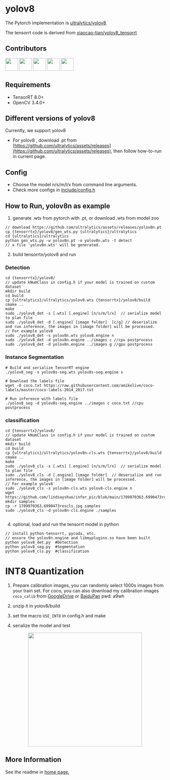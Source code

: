 # yolov8

The Pytorch implementation is [ultralytics/yolov8](https://github.com/ultralytics/ultralytics/tree/main/ultralytics).

The tensorrt code is derived from [xiaocao-tian/yolov8_tensorrt](https://github.com/xiaocao-tian/yolov8_tensorrt)

## Contributors

<a href="https://github.com/xiaocao-tian"><img src="https://avatars.githubusercontent.com/u/65889782?v=4?s=48" width="40px;" alt=""/></a>
<a href="https://github.com/lindsayshuo"><img src="https://avatars.githubusercontent.com/u/45239466?v=4?s=48" width="40px;" alt=""/></a>
<a href="https://github.com/xinsuinizhuan"><img src="https://avatars.githubusercontent.com/u/40679769?v=4?s=48" width="40px;" alt=""/></a>
<a href="https://github.com/Rex-LK"><img src="https://avatars.githubusercontent.com/u/74702576?s=48&v=4" width="40px;" alt=""/></a>
<a href="https://github.com/emptysoal"><img src="https://avatars.githubusercontent.com/u/57931586?s=48&v=4" width="40px;" alt=""/></a>

## Requirements

- TensorRT 8.0+
- OpenCV 3.4.0+

## Different versions of yolov8

Currently, we support yolov8 

- For yolov8 , download .pt from [https://github.com/ultralytics/assets/releases](https://github.com/ultralytics/assets/releases), then follow how-to-run in current page.

## Config

- Choose the model n/s/m/l/x from command line arguments.
- Check more configs in [include/config.h](./include/config.h)

## How to Run, yolov8n as example

1. generate .wts from pytorch with .pt, or download .wts from model zoo

```
// download https://github.com/ultralytics/assets/releases/yolov8n.pt
cp {tensorrtx}/yolov8/gen_wts.py {ultralytics}/ultralytics
cd {ultralytics}/ultralytics
python gen_wts.py -w yolov8n.pt -o yolov8n.wts -t detect
// a file 'yolov8n.wts' will be generated.
```

2. build tensorrtx/yolov8 and run
### Detection
```
cd {tensorrtx}/yolov8/
// update kNumClass in config.h if your model is trained on custom dataset
mkdir build
cd build
cp {ultralytics}/ultralytics/yolov8.wts {tensorrtx}/yolov8/build
cmake ..
make
sudo ./yolov8_det -s [.wts] [.engine] [n/s/m/l/x]  // serialize model to plan file
sudo ./yolov8_det -d [.engine] [image folder]  [c/g] // deserialize and run inference, the images in [image folder] will be processed.
// For example yolov8
sudo ./yolov8_det -s yolov8n.wts yolov8.engine n
sudo ./yolov8_det -d yolov8n.engine ../images c //cpu postprocess
sudo ./yolov8_det -d yolov8n.engine ../images g //gpu postprocess

```
### Instance Segmentation
```
# Build and serialize TensorRT engine
./yolov8_seg -s yolov8s-seg.wts yolov8s-seg.engine s

# Download the labels file
wget -O coco.txt https://raw.githubusercontent.com/amikelive/coco-labels/master/coco-labels-2014_2017.txt

# Run inference with labels file
./yolov8_seg -d yolov8s-seg.engine ../images c coco.txt //cpu postprocess
```

### classification
```
cd {tensorrtx}/yolov8/
// update kNumClass in config.h if your model is trained on custom dataset
mkdir build
cd build
cp {ultralytics}/ultralytics/yolov8n-cls.wts {tensorrtx}/yolov8/build
cmake ..
make
sudo ./yolov8_cls -s [.wts] [.engine] [n/s/m/l/x]  // serialize model to plan file
sudo ./yolov8_cls -d [.engine] [image folder]  // deserialize and run inference, the images in [image folder] will be processed.
// For example yolov8
sudo ./yolov8_cls -s yolov8n-cls.wts yolov8-cls.engine n
wget https://github.com/lindsayshuo/infer_pic/blob/main/1709970363.6990473rescls.jpg
mkdir samples
cp -r 1709970363.6990473rescls.jpg samples
sudo ./yolov8_cls -d yolov8n-cls.engine ./samples


```

4. optional, load and run the tensorrt model in python

```
// install python-tensorrt, pycuda, etc.
// ensure the yolov8n.engine and libmyplugins.so have been built
python yolov8_det.py  #Detection
python yolov8_seg.py  #Segmentation
python yolov8_cls.py  #classification
```

# INT8 Quantization

1. Prepare calibration images, you can randomly select 1000s images from your train set. For coco, you can also download my calibration images `coco_calib` from [GoogleDrive](https://drive.google.com/drive/folders/1s7jE9DtOngZMzJC1uL307J2MiaGwdRSI?usp=sharing) or [BaiduPan](https://pan.baidu.com/s/1GOm_-JobpyLMAqZWCDUhKg) pwd: a9wh

2. unzip it in yolov8/build

3. set the macro `USE_INT8` in config.h and make

4. serialize the model and test

<p align="center">
<img src="https://user-images.githubusercontent.com/15235574/78247927-4d9fac00-751e-11ea-8b1b-704a0aeb3fcf.jpg" height="360px;">
</p>

## More Information

See the readme in [home page.](https://github.com/wang-xinyu/tensorrtx)

